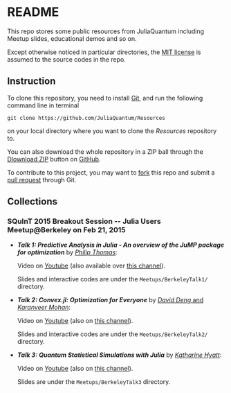 # README

This repo stores some public resources from JuliaQuantum including Meetup slides, educational demos and so on.

Except otherwise noticed in particular directories, the [MIT license](http://opensource.org/licenses/MIT) is assumed to the source codes in the repo.

## Instruction

To clone this repository, you need to install [Git](http://git-scm.com/), and run the following command line in terminal
```
git clone https://github.com/JuliaQuantum/Resources
```
on your local directory where you want to clone the *Resources* repository to.

You can also download the whole repository in a ZIP ball through the [Dlownload ZIP](https://github.com/JuliaQuantum/Resources/archive/master.zip) button on [GitHub](https://github.com/JuliaQuantum/Resources).

To contribute to this project, you may want to [fork](https://help.github.com/articles/fork-a-repo/) this repo and submit a [pull request](https://help.github.com/articles/using-pull-requests/) through Git.


## Collections

### SQuInT 2015 Breakout Session -- Julia Users Meetup@Berkeley on Feb 21, 2015

* ***Talk 1: Predictive Analysis in Julia - An overview of the JuMP package for optimization*** by [*Philip Thomas*](https://www.staffjoy.com/):

    Video on [Youtube](http://youtu.be/MANoOghiCbQ?list=PLqrCZndvI0BiQNZ-MFn0MDYXJckKmFupk) (also available over [this channel](http://v.youku.com/v_show/id_XOTAyODgwMzUy.html)).

    Slides and interactive codes are under the `Meetups/BerkeleyTalk1/` directory.

* ***Talk 2: Convex.jl: Optimization for Everyone*** by [*David Deng* and *Karanveer Mohan*](https://github.com/JuliaOpt/Convex.jl):

    Video on [Youtube](http://youtu.be/Xi7L4JYyjOA?list=PLqrCZndvI0BiQNZ-MFn0MDYXJckKmFupk) (also on [this channel](http://v.youku.com/v_show/id_XOTAzMDAyNDg0.html)).

    Slides and interactive codes are under the `Meetups/BerkeleyTalk2/` directory.

* ***Talk 3: Quantum Statistical Simulations with Julia*** by [*Katharine Hyatt*](http://web.physics.ucsb.edu/~kshyatt/):

    Video on [Youtube](http://youtu.be/S3tLgDU74XA?list=PLqrCZndvI0BiQNZ-MFn0MDYXJckKmFupk) (also on [this channel](http://v.youku.com/v_show/id_XOTAzMDAyMzgw.html)).

    Slides are under the `Meetups/BerkeleyTalk3` directory.
